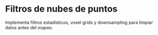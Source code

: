 # Filtros de nubes de puntos

Implementa filtros estadísticos, voxel grids y downsampling para limpiar datos antes del mapeo.
